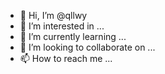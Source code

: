 - 👋 Hi, I’m @qllwy
- 👀 I’m interested in ...
- 🌱 I’m currently learning ...
- 💞️ I’m looking to collaborate on ...
- 📫 How to reach me ...

<!---
qllwy/qllwy is a ✨ special ✨ repository because its `README.md` (this file) appears on your GitHub profile.
You can click the Preview link to take a look at your changes.
--->
